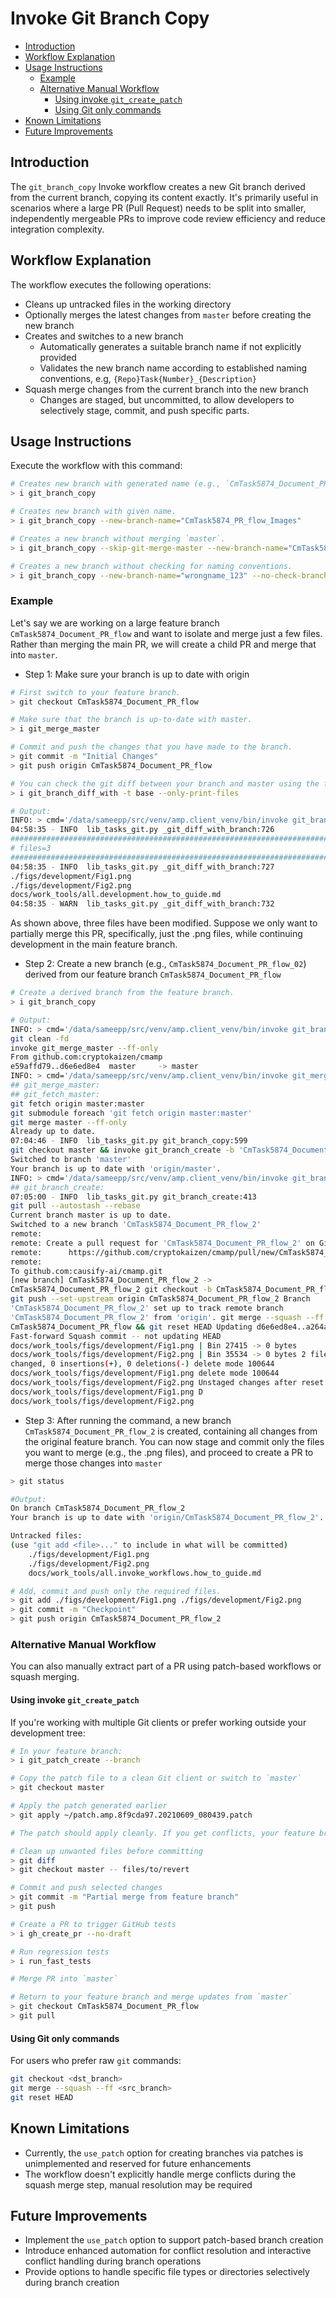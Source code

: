 # Invoke Git Branch Copy

<!-- toc -->

- [Introduction](#introduction)
- [Workflow Explanation](#workflow-explanation)
- [Usage Instructions](#usage-instructions)
  * [Example](#example)
  * [Alternative Manual Workflow](#alternative-manual-workflow)
    + [Using invoke `git_create_patch`](#using-invoke-git_create_patch)
    + [Using Git only commands](#using-git-only-commands)
- [Known Limitations](#known-limitations)
- [Future Improvements](#future-improvements)

<!-- tocstop -->

## Introduction

The `git_branch_copy` Invoke workflow creates a new Git branch derived from the
current branch, copying its content exactly. It's primarily useful in scenarios
where a large PR (Pull Request) needs to be split into smaller, independently
mergeable PRs to improve code review efficiency and reduce integration
complexity.

## Workflow Explanation

The workflow executes the following operations:

- Cleans up untracked files in the working directory
- Optionally merges the latest changes from `master` before creating the new
  branch
- Creates and switches to a new branch
  - Automatically generates a suitable branch name if not explicitly provided
  - Validates the new branch name according to established naming conventions,
    e.g, `{Repo}Task{Number}_{Description}`
- Squash merge changes from the current branch into the new branch
  - Changes are staged, but uncommitted, to allow developers to selectively
    stage, commit, and push specific parts.

## Usage Instructions

Execute the workflow with this command:

```bash
# Creates new branch with generated name (e.g., `CmTask5874_Document_PR_flow_02` from feature branch `CmTask5874_Document_PR_flow`).
> i git_branch_copy

# Creates new branch with given name.
> i git_branch_copy --new-branch-name="CmTask5874_PR_flow_Images"

# Creates a new branch without merging `master`.
> i git_branch_copy --skip-git-merge-master --new-branch-name="CmTask5874_PR_flow_Images"

# Creates a new branch without checking for naming conventions.
> i git_branch_copy --new-branch-name="wrongname_123" --no-check-branch-name
```

### Example

Let's say we are working on a large feature branch `CmTask5874_Document_PR_flow`
and want to isolate and merge just a few files. Rather than merging the main PR,
we will create a child PR and merge that into `master`.

- Step 1: Make sure your branch is up to date with origin

```bash
# First switch to your feature branch.
> git checkout CmTask5874_Document_PR_flow

# Make sure that the branch is up-to-date with master.
> i git_merge_master

# Commit and push the changes that you have made to the branch.
> git commit -m "Initial Changes"
> git push origin CmTask5874_Document_PR_flow

# You can check the git diff between your branch and master using the following command:
> i git_branch_diff_with -t base --only-print-files

# Output:
INFO: > cmd='/data/sameepp/src/venv/amp.client_venv/bin/invoke git_branch_diff_with -t base --only-print-files'
04:58:35 - INFO  lib_tasks_git.py _git_diff_with_branch:726
###############################################################################
# files=3
###############################################################################
04:58:35 - INFO  lib_tasks_git.py _git_diff_with_branch:727
./figs/development/Fig1.png
./figs/development/Fig2.png
docs/work_tools/all.development.how_to_guide.md
04:58:35 - WARN  lib_tasks_git.py _git_diff_with_branch:732             Exiting as per user request with --only-print-files
```

As shown above, three files have been modified. Suppose we only want to
partially merge this PR, specifically, just the .png files, while continuing
development in the main feature branch.

- Step 2: Create a new branch (e.g., `CmTask5874_Document_PR_flow_02`) derived
  from our feature branch `CmTask5874_Document_PR_flow`

```bash
# Create a derived branch from the feature branch.
> i git_branch_copy

# Output:
INFO: > cmd='/data/sameepp/src/venv/amp.client_venv/bin/invoke git_branch_copy'
git clean -fd
invoke git_merge_master --ff-only
From github.com:cryptokaizen/cmamp
e59affd79..d6e6ed8e4  master     -> master
INFO: > cmd='/data/sameepp/src/venv/amp.client_venv/bin/invoke git_merge_master --ff-only'
## git_merge_master:
## git_fetch_master:
git fetch origin master:master
git submodule foreach 'git fetch origin master:master'
git merge master --ff-only
Already up to date.
07:04:46 - INFO  lib_tasks_git.py git_branch_copy:599                   new_branch_name='CmTask5874_Document_PR_flow_2'
git checkout master && invoke git_branch_create -b 'CmTask5874_Document_PR_flow_2'
Switched to branch 'master'
Your branch is up to date with 'origin/master'.
INFO: > cmd='/data/sameepp/src/venv/amp.client_venv/bin/invoke git_branch_create -b CmTask5874_Document_PR_flow_2'
## git_branch_create:
07:05:00 - INFO  lib_tasks_git.py git_branch_create:413                 branch_name='CmTask5874_Document_PR_flow_2'
git pull --autostash --rebase
Current branch master is up to date.
Switched to a new branch 'CmTask5874_Document_PR_flow_2'
remote:
remote: Create a pull request for 'CmTask5874_Document_PR_flow_2' on GitHub by visiting:
remote:      https://github.com/cryptokaizen/cmamp/pull/new/CmTask5874_Document_PR_flow_2
remote:
To github.com:causify-ai/cmamp.git
[new branch] CmTask5874_Document_PR_flow_2 ->
CmTask5874_Document_PR_flow_2 git checkout -b CmTask5874_Document_PR_flow_2
git push --set-upstream origin CmTask5874_Document_PR_flow_2 Branch
'CmTask5874_Document_PR_flow_2' set up to track remote branch
'CmTask5874_Document_PR_flow_2' from 'origin'. git merge --squash --ff
CmTask5874_Document_PR_flow && git reset HEAD Updating d6e6ed8e4..a264a6f30
Fast-forward Squash commit -- not updating HEAD
docs/work_tools/figs/development/Fig1.png | Bin 27415 -> 0 bytes
docs/work_tools/figs/development/Fig2.png | Bin 35534 -> 0 bytes 2 files
changed, 0 insertions(+), 0 deletions(-) delete mode 100644
docs/work_tools/figs/development/Fig1.png delete mode 100644
docs/work_tools/figs/development/Fig2.png Unstaged changes after reset: D
docs/work_tools/figs/development/Fig1.png D
docs/work_tools/figs/development/Fig2.png
```

- Step 3: After running the command, a new branch
  `CmTask5874_Document_PR_flow_2` is created, containing all changes from the
  original feature branch. You can now stage and commit only the files you want
  to merge (e.g., the .png files), and proceed to create a PR to merge those
  changes into `master`

```bash
> git status

#Output:
On branch CmTask5874_Document_PR_flow_2
Your branch is up to date with 'origin/CmTask5874_Document_PR_flow_2'.

Untracked files:
(use "git add <file>..." to include in what will be committed)
    ./figs/development/Fig1.png
    ./figs/development/Fig2.png
    docs/work_tools/all.invoke_workflows.how_to_guide.md

# Add, commit and push only the required files.
> git add ./figs/development/Fig1.png ./figs/development/Fig2.png
> git commit -m "Checkpoint"
> git push origin CmTask5874_Document_PR_flow_2
```

### Alternative Manual Workflow

You can also manually extract part of a PR using patch-based workflows or squash
merging.

#### Using invoke `git_create_patch`

If you're working with multiple Git clients or prefer working outside your
development tree:

```bash
# In your feature branch:
> i git_patch_create --branch

# Copy the patch file to a clean Git client or switch to `master`
> git checkout master

# Apply the patch generated earlier
> git apply ~/patch.amp.8f9cda97.20210609_080439.patch

# The patch should apply cleanly. If you get conflicts, your feature branch may not be up-to-date with `master`.

# Clean up unwanted files before committing
> git diff
> git checkout master -- files/to/revert

# Commit and push selected changes
> git commit -m "Partial merge from feature branch"
> git push

# Create a PR to trigger GitHub tests
> i gh_create_pr --no-draft

# Run regression tests
> i run_fast_tests

# Merge PR into `master`

# Return to your feature branch and merge updates from `master`
> git checkout CmTask5874_Document_PR_flow
> git pull
```

#### Using Git only commands

For users who prefer raw `git` commands:

```bash
git checkout <dst_branch>
git merge --squash --ff <src_branch>
git reset HEAD
```

## Known Limitations

- Currently, the `use_patch` option for creating branches via patches is
  unimplemented and reserved for future enhancements
- The workflow doesn't explicitly handle merge conflicts during the squash merge
  step, manual resolution may be required

## Future Improvements

- Implement the `use_patch` option to support patch-based branch creation
- Introduce enhanced automation for conflict resolution and interactive conflict
  handling during branch operations
- Provide options to handle specific file types or directories selectively
  during branch creation

